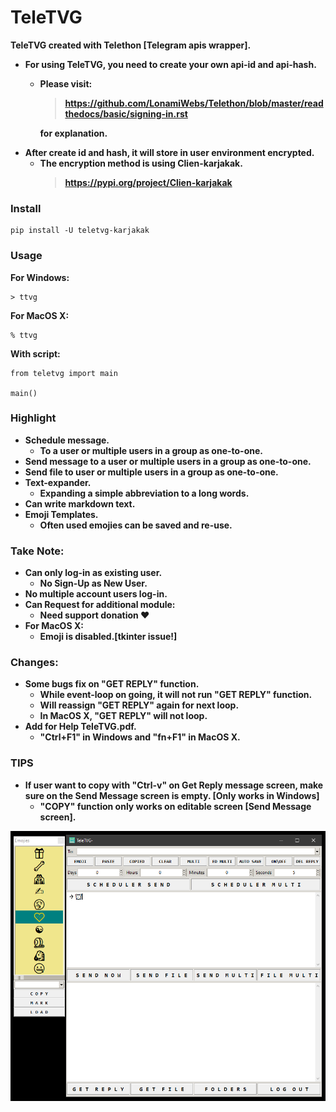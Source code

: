 # TeleTVG

**TeleTVG created with Telethon [Telegram apis wrapper].**
* **For using TeleTVG, you need to create your own api-id and api-hash.**
    * **Please visit:**  
        > **https://github.com/LonamiWebs/Telethon/blob/master/readthedocs/basic/signing-in.rst** 

        **for explanation.**  
* **After create id and hash, it will store in user environment encrypted.**
    * **The encryption method is using Clien-karjakak.**
        > **https://pypi.org/project/Clien-karjakak**  

### Install
```
pip install -U teletvg-karjakak
```
### Usage
**For Windows:**
```
> ttvg
```
**For MacOS X:**
```
% ttvg
```
**With script:**
```
from teletvg import main

main()
```
### Highlight
* **Schedule message.**
    * **To a user or multiple users in a group as one-to-one.**
* **Send message to a user or multiple users in a group as one-to-one.**
* **Send file to user or multiple users in a group as one-to-one.**
* **Text-expander.**
    * **Expanding a simple abbreviation to a long words.**
* **Can write markdown text.**
* **Emoji Templates.**
    * **Often used emojies can be saved and re-use.**
### Take Note:
* **Can only log-in as existing user.**
    * **No Sign-Up as New User.**
* **No multiple account users log-in.**
* **Can Request for additional module:**
    * **Need support donation :heart:**
* **For MacOS X:**
    * **Emoji is disabled.[tkinter issue!]**
### Changes:
* **Some bugs fix on "GET REPLY" function.**
    * **While event-loop on going, it will not run "GET REPLY" function.**
    * **Will reassign "GET REPLY" again for next loop.**
    * **In MacOS X, "GET REPLY" will not loop.**
* **Add for Help TeleTVG.pdf.**
    * **"Ctrl+F1" in Windows and "fn+F1" in MacOS X.**
### TIPS
* **If user want to copy with "Ctrl-v" on Get Reply message screen, make sure on the Send Message screen is empty. [Only works in Windows]**
    * **"COPY" function only works on editable screen [Send Message screen].** 

![TeleTVG](/pics/TeleTVG.png)
